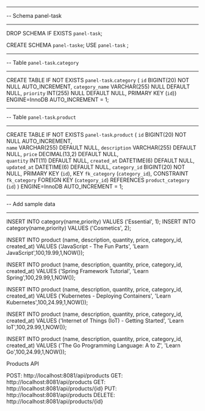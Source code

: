 -- -----------------------------------------------------
-- Schema panel-task
-- -----------------------------------------------------
DROP SCHEMA IF EXISTS `panel-task`;

CREATE SCHEMA `panel-taske`;
USE `panel-task` ;

-- -----------------------------------------------------
-- Table `panel-task`.`category`
-- -----------------------------------------------------
CREATE TABLE IF NOT EXISTS `panel-task`.`category` (
  `id` BIGINT(20) NOT NULL AUTO_INCREMENT,
  `category_name` VARCHAR(255) NULL DEFAULT NULL,
  `priority` INT(255) NULL DEFAULT NULL,
  PRIMARY KEY (`id`))
ENGINE=InnoDB
AUTO_INCREMENT = 1;

-- -----------------------------------------------------
-- Table `panel-task`.`product`
-- -----------------------------------------------------
CREATE TABLE IF NOT EXISTS `panel-task`.`product` (
  `id` BIGINT(20) NOT NULL AUTO_INCREMENT,  
  `name` VARCHAR(255) DEFAULT NULL,
  `description` VARCHAR(255) DEFAULT NULL,
  `price` DECIMAL(13,2) DEFAULT NULL,  
  `quantity` INT(11) DEFAULT NULL,
  `created_at` DATETIME(6) DEFAULT NULL,
  `updated_at` DATETIME(6) DEFAULT NULL,
  `category_id` BIGINT(20) NOT NULL,
  PRIMARY KEY (`id`),
  KEY `fk_category` (`category_id`),
  CONSTRAINT `fk_category` FOREIGN KEY (`category_id`) REFERENCES `product_category` (`id`)
) 
ENGINE=InnoDB
AUTO_INCREMENT = 1;


-- -----------------------------------------------------
-- Add sample data
-- -----------------------------------------------------

INSERT INTO category(name,priority) VALUES ('Essential', 1);
INSERT INTO category(name,priority) VALUES ('Cosmetics', 2);

INSERT INTO product (name, description, quantity, price, category_id, created_at)
VALUES ('JavaScript - The Fun Parts', 'Learn JavaScript',100,19.99,1,NOW());

INSERT INTO product (name, description, quantity, price, category_id, created_at)
VALUES ('Spring Framework Tutorial', 'Learn Spring',100,29.99,1,NOW());

INSERT INTO product (name, description, quantity, price, category_id, created_at)
VALUES ('Kubernetes - Deploying Containers', 'Learn Kubernetes',100,24.99,1,NOW());

INSERT INTO product (name, description, quantity, price, category_id, created_at)
VALUES ('Internet of Things (IoT) - Getting Started', 'Learn IoT',100,29.99,1,NOW());

INSERT INTO product (name, description, quantity, price, category_id, created_at)
VALUES ('The Go Programming Language: A to Z', 'Learn Go',100,24.99,1,NOW());

Products API

POST: http://localhost:8081/api/products
GET: http://localhost:8081/api/products
GET: http://localhost:8081/api/products/{id}
PUT: http://localhost:8081/api/products
DELETE: http://localhost:8081/api/products/{id}
